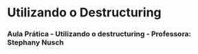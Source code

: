# Utilizando o Destructuring
### Aula Prática - Utilizando o destructuring - Professora: Stephany Nusch
